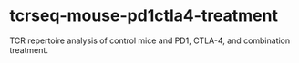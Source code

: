 # tcrseq-mouse-pd1ctla4-treatment
TCR repertoire analysis of control mice and PD1, CTLA-4, and combination treatment.

